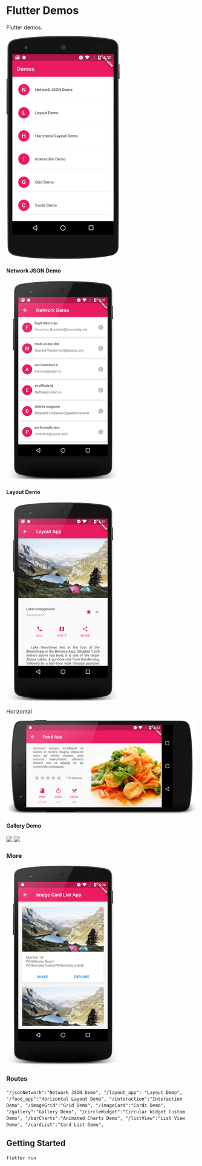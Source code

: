 # Flutter Demos

Flutter demos.

<img src="https://raw.githubusercontent.com/shreks7/flutter-demos/master/docs/image1.png" width="300">

#### Network JSON Demo

<img src="https://raw.githubusercontent.com/shreks7/flutter-demos/master/docs/image2.png" width="300">

#### Layout Demo

<img src="https://raw.githubusercontent.com/shreks7/flutter-demos/master/docs/image3.png" width="300">

Horizontal 

<img src="https://raw.githubusercontent.com/shreks7/flutter-demos/master/docs/image4.png" width="800">

#### Gallery Demo

<img src="https://raw.githubusercontent.com/shreks7/flutter-demos/master/docs/image6.png" width="300">

<img src="https://raw.githubusercontent.com/shreks7/flutter-demos/master/docs/image5.png" width="800">

### More 

<img src="https://raw.githubusercontent.com/shreks7/flutter-demos/master/docs/image7.png" width="300">

### Routes

`
"/jsonNetwork":"Network JSON Demo",
"/layout_app": "Layout Demo",
"/food_app":"Horizontal Layout Demo",
"/interaction":"Interaction Demo",
"/imageGrid":"Grid Demo",
"/imageCard":"Cards Demo",
"/gallery":"Gallery Demo",
"/circleWidget":"Circular Widget Custom Demo",
"/barCharts":"Animated Charts Demo",
"/listView":"List View Demo",
"/cardList":"Card List Demo",
`

## Getting Started

`flutter run`


